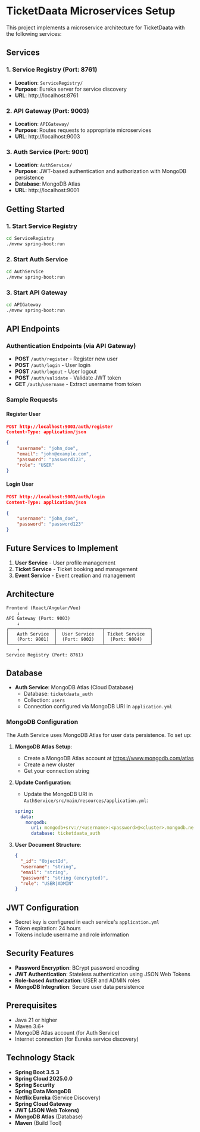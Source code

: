 # TicketDaata Microservices Setup

This project implements a microservice architecture for TicketDaata with the following services:

## Services

### 1. Service Registry (Port: 8761)

- **Location**: `ServiceRegistry/`
- **Purpose**: Eureka server for service discovery
- **URL**: http://localhost:8761

### 2. API Gateway (Port: 9003)

- **Location**: `APIGateway/`
- **Purpose**: Routes requests to appropriate microservices
- **URL**: http://localhost:9003

### 3. Auth Service (Port: 9001)

- **Location**: `AuthService/`
- **Purpose**: JWT-based authentication and authorization with MongoDB persistence
- **Database**: MongoDB Atlas
- **URL**: http://localhost:9001

## Getting Started

### 1. Start Service Registry

```bash
cd ServiceRegistry
./mvnw spring-boot:run
```

### 2. Start Auth Service

```bash
cd AuthService
./mvnw spring-boot:run
```

### 3. Start API Gateway

```bash
cd APIGateway
./mvnw spring-boot:run
```

## API Endpoints

### Authentication Endpoints (via API Gateway)

- **POST** `/auth/register` - Register new user
- **POST** `/auth/login` - User login
- **POST** `/auth/logout` - User logout
- **POST** `/auth/validate` - Validate JWT token
- **GET** `/auth/username` - Extract username from token

### Sample Requests

#### Register User

```json
POST http://localhost:9003/auth/register
Content-Type: application/json

{
    "username": "john_doe",
    "email": "john@example.com",
    "password": "password123",
    "role": "USER"
}
```

#### Login User

```json
POST http://localhost:9003/auth/login
Content-Type: application/json

{
    "username": "john_doe",
    "password": "password123"
}
```

## Future Services to Implement

1. **User Service** - User profile management
2. **Ticket Service** - Ticket booking and management
3. **Event Service** - Event creation and management

## Architecture

```
Frontend (React/Angular/Vue)
    ↓
API Gateway (Port: 9003)
    ↓
┌─────────────────┬─────────────────┬─────────────────┐
│   Auth Service  │  User Service   │ Ticket Service  │
│   (Port: 9001)  │  (Port: 9002)   │  (Port: 9004)   │
└─────────────────┴─────────────────┴─────────────────┘
    ↑
Service Registry (Port: 8761)
```

## Database

- **Auth Service**: MongoDB Atlas (Cloud Database)
  - Database: `ticketdaata_auth`
  - Collection: `users`
  - Connection configured via MongoDB URI in `application.yml`

### MongoDB Configuration

The Auth Service uses MongoDB Atlas for user data persistence. To set up:

1. **MongoDB Atlas Setup**:

   - Create a MongoDB Atlas account at https://www.mongodb.com/atlas
   - Create a new cluster
   - Get your connection string

2. **Update Configuration**:

   - Update the MongoDB URI in `AuthService/src/main/resources/application.yml`:

   ```yaml
   spring:
     data:
       mongodb:
         uri: mongodb+srv://<username>:<password>@<cluster>.mongodb.net/?retryWrites=true&w=majority&appName=<appName>
         database: ticketdaata_auth
   ```

3. **User Document Structure**:
   ```json
   {
     "_id": "ObjectId",
     "username": "string",
     "email": "string",
     "password": "string (encrypted)",
     "role": "USER|ADMIN"
   }
   ```

## JWT Configuration

- Secret key is configured in each service's `application.yml`
- Token expiration: 24 hours
- Tokens include username and role information

## Security Features

- **Password Encryption**: BCrypt password encoding
- **JWT Authentication**: Stateless authentication using JSON Web Tokens
- **Role-based Authorization**: USER and ADMIN roles
- **MongoDB Integration**: Secure user data persistence

## Prerequisites

- Java 21 or higher
- Maven 3.6+
- MongoDB Atlas account (for Auth Service)
- Internet connection (for Eureka service discovery)

## Technology Stack

- **Spring Boot 3.5.3**
- **Spring Cloud 2025.0.0**
- **Spring Security**
- **Spring Data MongoDB**
- **Netflix Eureka** (Service Discovery)
- **Spring Cloud Gateway**
- **JWT (JSON Web Tokens)**
- **MongoDB Atlas** (Database)
- **Maven** (Build Tool)
